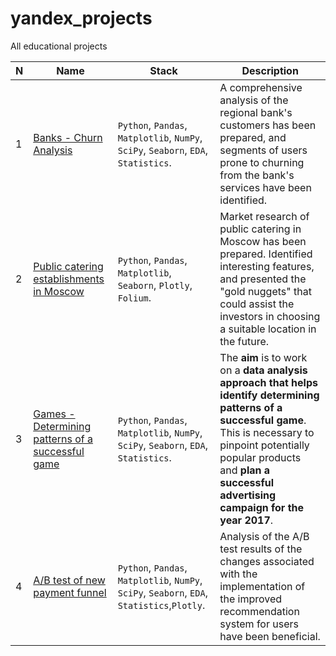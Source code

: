 # yandex_projects
All educational projects


|N|Name|Stack|Description|
| --- | --- | --- | --- |
|1|[Banks - Churn Analysis](https://github.com/baggin5/yandex_projects/tree/main/Bank_churn)|`Python`, `Pandas`, `Matplotlib`, `NumPy`, `SciPy`, `Seaborn`, `EDA`, `Statistics`.|A comprehensive analysis of the regional bank's customers has been prepared, and segments of users prone to churning from the bank's services have been identified.|
|2|[Public catering establishments in Moscow](https://github.com/baggin5/yandex_projects/tree/main/Food_places_Moscow)|`Python`, `Pandas`, `Matplotlib`, `Seaborn`, `Plotly`, `Folium`. |Market research of public catering in Moscow has been prepared. Identified interesting features, and presented the "gold nuggets" that could assist the investors in choosing a suitable location in the future.|
|3|[Games - Determining patterns of a successful game](https://github.com/baggin5/yandex_projects/blob/main/Games/games_final_ru.ipynb)|`Python`, `Pandas`, `Matplotlib`, `NumPy`, `SciPy`, `Seaborn`, `EDA`, `Statistics`.|The **aim** is to work on a **data analysis approach that helps identify determining patterns of a successful game**. This is necessary to pinpoint potentially popular products and **plan a successful advertising campaign for the year 2017**.|
|4|[A/B test of new payment funnel](https://github.com/baggin5/yandex_projects/tree/main/A_B_test)|`Python`, `Pandas`, `Matplotlib`, `NumPy`, `SciPy`, `Seaborn`, `EDA`, `Statistics`,`Plotly`.|Analysis of the A/B test results of the changes associated with the implementation of the improved recommendation system for users have been beneficial.|
